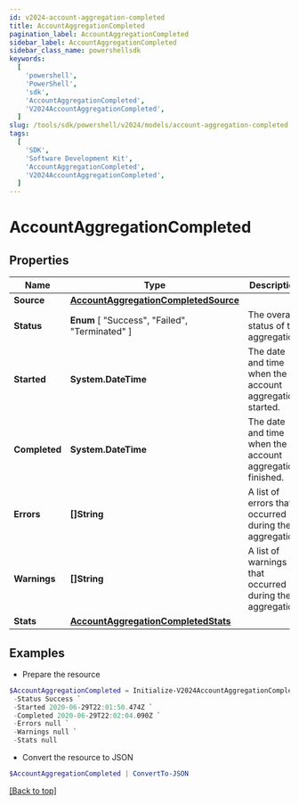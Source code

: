 ```yaml
---
id: v2024-account-aggregation-completed
title: AccountAggregationCompleted
pagination_label: AccountAggregationCompleted
sidebar_label: AccountAggregationCompleted
sidebar_class_name: powershellsdk
keywords:
  [
    'powershell',
    'PowerShell',
    'sdk',
    'AccountAggregationCompleted',
    'V2024AccountAggregationCompleted',
  ]
slug: /tools/sdk/powershell/v2024/models/account-aggregation-completed
tags:
  [
    'SDK',
    'Software Development Kit',
    'AccountAggregationCompleted',
    'V2024AccountAggregationCompleted',
  ]
---
```


# AccountAggregationCompleted

## Properties

| Name | Type | Description | Notes |
| --- | --- | --- | --- |
| **Source** | [**AccountAggregationCompletedSource**](account-aggregation-completed-source) |  | [required] |
| **Status** | **Enum** [ "Success", "Failed", "Terminated" ] | The overall status of the aggregation. | [required] |
| **Started** | **System.DateTime** | The date and time when the account aggregation started. | [required] |
| **Completed** | **System.DateTime** | The date and time when the account aggregation finished. | [required] |
| **Errors** | **[]String** | A list of errors that occurred during the aggregation. | [required] |
| **Warnings** | **[]String** | A list of warnings that occurred during the aggregation. | [required] |
| **Stats** | [**AccountAggregationCompletedStats**](account-aggregation-completed-stats) |  | [required] |

## Examples

- Prepare the resource

```powershell
$AccountAggregationCompleted = Initialize-V2024AccountAggregationCompleted  -Source null `
 -Status Success `
 -Started 2020-06-29T22:01:50.474Z `
 -Completed 2020-06-29T22:02:04.090Z `
 -Errors null `
 -Warnings null `
 -Stats null
```

- Convert the resource to JSON

```powershell
$AccountAggregationCompleted | ConvertTo-JSON
```

[[Back to top]](#)
